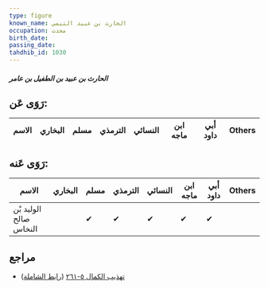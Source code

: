 ```yaml
---
type: figure
known_name: الحارث بن عبيد التيمي
occupation: محدث
birth_date:
passing_date:
tahdhib_id: 1030
---
```

##### الحارث بن عبيد بن الطفيل بن عامر

## رَوَى عَن:
| الاسم | البخاري | مسلم | الترمذي | النسائي | ابن ماجه | أبي داود | Others |
| ----- | ------- | ---- | ------- | ------- | -------- | -------- | ------ |
## رَوَى عَنه:
| الاسم                  | البخاري | مسلم | الترمذي | النسائي | ابن ماجه | أبي داود | Others |
| ---------------------- | ------- | ---- | ------- | ------- | -------- | -------- | ------ |
| الوليد بْن صالح النخاس |         | ✔    | ✔       | ✔       | ✔        | ✔        |        |
## مراجع
- [تهذيب الكمال ٥-٢٦١](obsidian://open?vault=Tahdhib-al-Kamal&file=Figures/١٠٣٠-الحارث%20بن%20عبيد%20بن%20الطفيل%20بن%20عامر) ([رابط الشاملة](https://shamela.ws/book/3722/2339))